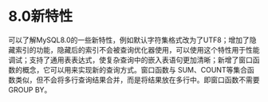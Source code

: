 # 8.0新特性

可以了解MySQL8.0的一些新特性，例如默认字符集格式改为了UTF8；增加了隐藏索引的功能，隐藏后的索引不会被查询优化器使用，可以使用这个特性用于性能调试；支持了通用表表达式，使复杂查询中的嵌入表语句更加清晰；新增了窗口函数的概念，它可以用来实现新的查询方式。窗口函数与 SUM、COUNT等集合函数类似，但不会将多行查询结果合并，而是将结果放在多行中。即窗口函数不需要GROUP BY。
